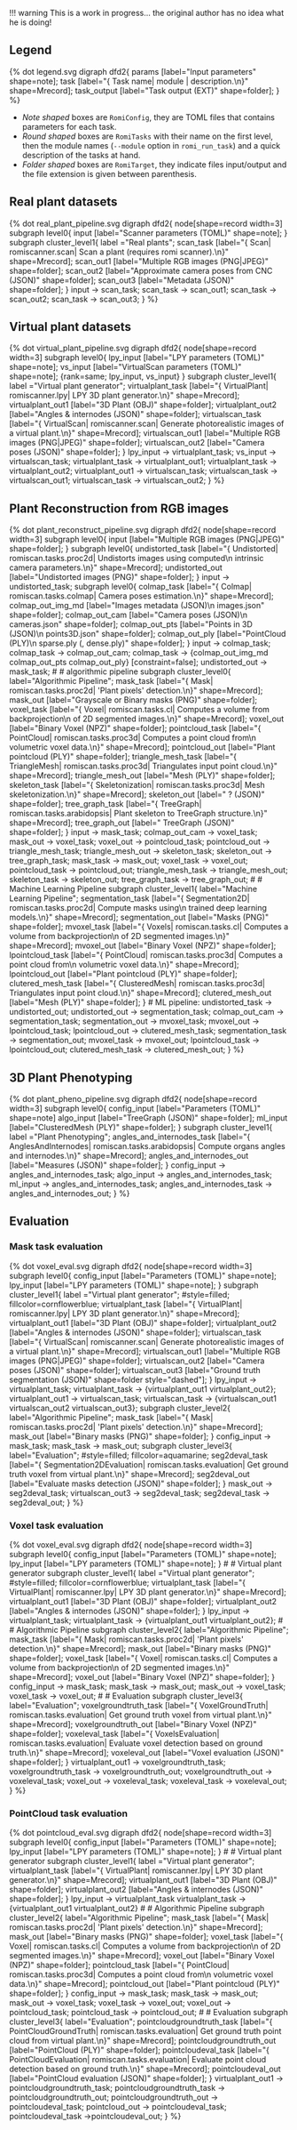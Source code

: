 
!!! warning 
    This is a work in progress... the original author has no idea what he is doing!

## Legend

{% dot legend.svg
digraph dfd2{
    params [label="Input parameters" shape=note];
    task [label="{<f0> Task name|<f1> module |<f2> description.\n}" shape=Mrecord];
    task_output [label="Task output (EXT)" shape=folder];
}
%}
- _Note shaped_ boxes are `RomiConfig`, they are TOML files that contains parameters for each task.
- _Round shaped_ boxes are `RomiTasks` with their name on the first level, then the module names (`--module` option in `romi_run_task`) and a quick description of the tasks at hand.
- _Folder shaped_ boxes are `RomiTarget`, they indicate files input/output and the file extension is given between parenthesis.


## Real plant datasets

{% dot real_plant_pipeline.svg
digraph dfd2{
    node[shape=record width=3]
    subgraph level0{
        input [label="Scanner parameters (TOML)" shape=note];
    }
    subgraph cluster_level1{
        label ="Real plants";
        scan_task [label="{<f0> Scan|<f1> romiscanner.scan|<f2> Scan a plant (requires romi scanner).\n}" shape=Mrecord];
        scan_out1 [label="Multiple RGB images (PNG|JPEG)" shape=folder];
        scan_out2 [label="Approximate camera poses from CNC (JSON)" shape=folder];
        scan_out3 [label="Metadata (JSON)" shape=folder];
    }
    input -> scan_task;
    scan_task -> scan_out1;
    scan_task -> scan_out2;
    scan_task -> scan_out3;
}
%}


## Virtual plant datasets

{% dot virtual_plant_pipeline.svg
digraph dfd2{
    node[shape=record width=3]
    subgraph level0{
        lpy_input [label="LPY parameters (TOML)" shape=note];
        vs_input [label="VirtualScan parameters (TOML)" shape=note];
        {rank=same; lpy_input, vs_input}
    }
    subgraph cluster_level1{
        label ="Virtual plant generator";
        virtualplant_task [label="{<f0> VirtualPlant|<f1> romiscanner.lpy|<f2> LPY 3D plant generator.\n}" shape=Mrecord];
        virtualplant_out1 [label="3D Plant (OBJ)" shape=folder];
        virtualplant_out2 [label="Angles & internodes (JSON)" shape=folder];
        virtualscan_task [label="{<f0> VirtualScan|<f1> romiscanner.scan|<f2> Generate photorealistic images of a virtual plant.\n}" shape=Mrecord];
        virtualscan_out1 [label="Multiple RGB images (PNG|JPEG)" shape=folder];
        virtualscan_out2 [label="Camera poses (JSON)" shape=folder];
    }
    lpy_input -> virtualplant_task;
    vs_input -> virtualscan_task;
    virtualplant_task -> virtualplant_out1;
    virtualplant_task -> virtualplant_out2;
    virtualplant_out1 -> virtualscan_task;
    virtualscan_task -> virtualscan_out1;
    virtualscan_task -> virtualscan_out2;
}
%}

## Plant Reconstruction from RGB images

{% dot plant_reconstruct_pipeline.svg
digraph dfd2{
    node[shape=record width=3]
    subgraph level0{
        input [label="Multiple RGB images (PNG|JPEG)" shape=folder];
    }
    subgraph level0{
        undistorted_task [label="{<f0> Undistorted|<f1> romiscan.tasks.proc2d|<f2> Undistorts images using computed\n intrinsic camera parameters.\n}" shape=Mrecord];
        undistorted_out [label="Undistorted images (PNG)" shape=folder];
    }
    input -> undistorted_task;
    subgraph level0{
        colmap_task [label="{<f0> Colmap|<f1> romiscan.tasks.colmap|<f2> Camera poses estimation.\n}" shape=Mrecord];
        colmap_out_img_md [label="Images metadata (JSON)\n images.json" shape=folder];
        colmap_out_cam [label="Camera poses (JSON)\n cameras.json" shape=folder];
        colmap_out_pts [label="Points in 3D (JSON)\n points3D.json" shape=folder];
        colmap_out_ply [label="PointCloud (PLY)\n sparse.ply (, dense.ply)" shape=folder];
    }
    input -> colmap_task;
    colmap_task -> colmap_out_cam;
    colmap_task -> {colmap_out_img_md colmap_out_pts colmap_out_ply} [constraint=false];
    undistorted_out -> mask_task;
    #
    # algorithmic pipeline
    subgraph cluster_level0{
        label="Algorithmic Pipeline";
        mask_task [label="{<f0> Mask|<f1> romiscan.tasks.proc2d|<f2> 'Plant pixels' detection.\n}" shape=Mrecord];
        mask_out [label="Grayscale or Binary masks (PNG)" shape=folder];
        voxel_task [label="{<f0> Voxel|<f1> romiscan.tasks.cl|<f2> Computes a volume from backprojection\n of 2D segmented images.\n}" shape=Mrecord];
        voxel_out [label="Binary Voxel (NPZ)" shape=folder];
        pointcloud_task [label="{<f0> PointCloud|<f1> romiscan.tasks.proc3d|<f2> Computes a point cloud from\n volumetric voxel data.\n}" shape=Mrecord];
        pointcloud_out [label="Plant pointcloud (PLY)" shape=folder];
        triangle_mesh_task [label="{<f0> TriangleMesh|<f1> romiscan.tasks.proc3d|<f2> Triangulates input point cloud.\n}" shape=Mrecord];
        triangle_mesh_out [label="Mesh (PLY)" shape=folder];
        skeleton_task [label="{<f0> Skeletonization|<f1> romiscan.tasks.proc3d|<f2> Mesh skeletonization.\n}" shape=Mrecord];
        skeleton_out [label=" ? (JSON)" shape=folder];
        tree_graph_task [label="{<f0> TreeGraph|<f1> romiscan.tasks.arabidopsis|<f2> Plant skeleton to TreeGraph structure.\n}" shape=Mrecord];
        tree_graph_out [label=" TreeGraph (JSON)" shape=folder];
    }
    input -> mask_task;
    colmap_out_cam -> voxel_task;
    mask_out -> voxel_task;
    voxel_out -> pointcloud_task;
    pointcloud_out -> triangle_mesh_task;
    triangle_mesh_out -> skeleton_task;
    skeleton_out -> tree_graph_task;
    mask_task -> mask_out;
    voxel_task -> voxel_out;
    pointcloud_task -> pointcloud_out;
    triangle_mesh_task -> triangle_mesh_out;
    skeleton_task -> skeleton_out;
    tree_graph_task -> tree_graph_out;
    #
    # Machine Learning Pipeline
    subgraph cluster_level1{
        label="Machine Learning Pipeline";
        segmentation_task [label="{<f0> Segmentation2D|<f1> romiscan.tasks.proc2d|<f2> Compute masks using\n trained deep learning models.\n}" shape=Mrecord];
        segmentation_out [label="Masks (PNG)" shape=folder];
        mvoxel_task [label="{<f0> Voxels|<f1> romiscan.tasks.cl|<f2> Computes a volume from backprojection\n of 2D segmented images.\n}" shape=Mrecord];
        mvoxel_out [label="Binary Voxel (NPZ)" shape=folder];
        lpointcloud_task [label="{<f0> PointCloud|<f1> romiscan.tasks.proc3d|<f2> Computes a point cloud from\n volumetric voxel data.\n}" shape=Mrecord];
        lpointcloud_out [label="Plant pointcloud (PLY)" shape=folder];
        clutered_mesh_task [label="{<f0> ClusteredMesh|<f1> romiscan.tasks.proc3d|<f2> Triangulates input point cloud.\n}" shape=Mrecord];
        clutered_mesh_out [label="Mesh (PLY)" shape=folder];
    }
    # ML pipeline:
    undistorted_task -> undistorted_out;
    undistorted_out -> segmentation_task;
    colmap_out_cam -> segmentation_task;
    segmentation_out -> mvoxel_task;
    mvoxel_out -> lpointcloud_task;
    lpointcloud_out -> clutered_mesh_task;
    segmentation_task -> segmentation_out;
    mvoxel_task -> mvoxel_out;
    lpointcloud_task -> lpointcloud_out;
    clutered_mesh_task -> clutered_mesh_out;
}
%}

## 3D Plant Phenotyping

{% dot plant_pheno_pipeline.svg
digraph dfd2{
    node[shape=record width=3]
    subgraph level0{
        config_input [label="Parameters (TOML)" shape=note]
        algo_input [label="TreeGraph (JSON)" shape=folder];
        ml_input [label="ClusteredMesh (PLY)" shape=folder];
    }
    subgraph cluster_level1{
        label ="Plant Phenotyping";
        angles_and_internodes_task [label="{<f0> AnglesAndInternodes|<f1> romiscan.tasks.arabidopsis|<f2> Compute organs angles and internodes.\n}" shape=Mrecord];
        angles_and_internodes_out [label="Measures (JSON)" shape=folder];
    }
config_input -> angles_and_internodes_task;
algo_input -> angles_and_internodes_task;
ml_input -> angles_and_internodes_task;
angles_and_internodes_task -> angles_and_internodes_out;
}
%}


## Evaluation

### Mask task evaluation

{% dot voxel_eval.svg
digraph dfd2{
    node[shape=record width=3]
    subgraph level0{
        config_input [label="Parameters (TOML)" shape=note];
        lpy_input [label="LPY parameters (TOML)" shape=note];
    }
    subgraph cluster_level1{
        label ="Virtual plant generator";
        #style=filled; fillcolor=cornflowerblue;
        virtualplant_task [label="{<f0> VirtualPlant|<f1> romiscanner.lpy|<f2> LPY 3D plant generator.\n}" shape=Mrecord];
        virtualplant_out1 [label="3D Plant (OBJ)" shape=folder];
        virtualplant_out2 [label="Angles & internodes (JSON)" shape=folder];
        virtualscan_task [label="{<f0> VirtualScan|<f1> romiscanner.scan|<f2> Generate photorealistic images of a virtual plant.\n}" shape=Mrecord];
        virtualscan_out1 [label="Multiple RGB images (PNG|JPEG)" shape=folder];
        virtualscan_out2 [label="Camera poses (JSON)" shape=folder];
        virtualscan_out3 [label="Ground truth segmentation (JSON)" shape=folder style="dashed"];
    }
    lpy_input -> virtualplant_task;
    virtualplant_task -> {virtualplant_out1 virtualplant_out2};
    virtualplant_out1 -> virtualscan_task;
    virtualscan_task -> {virtualscan_out1 virtualscan_out2 virtualscan_out3};
    subgraph cluster_level2{
        label="Algorithmic Pipeline";
        mask_task [label="{<f0> Mask|<f1> romiscan.tasks.proc2d|<f2> 'Plant pixels' detection.\n}" shape=Mrecord];
        mask_out [label="Binary masks (PNG)" shape=folder];
    }
    config_input -> mask_task;
    mask_task -> mask_out;
    subgraph cluster_level3{
        label="Evaluation";
        #style=filled; fillcolor=aquamarine;
        seg2deval_task [label="{<f0> Segmentation2DEvaluation|<f1> romiscan.tasks.evaluation|<f2> Get ground truth voxel from virtual plant.\n}" shape=Mrecord];
        seg2deval_out [label="Evaluate masks detection (JSON)" shape=folder];
    }
    mask_out -> seg2deval_task;
    virtualscan_out3 -> seg2deval_task;
    seg2deval_task -> seg2deval_out;
}
%}

### Voxel task evaluation

{% dot voxel_eval.svg
digraph dfd2{
    node[shape=record width=3]
    subgraph level0{
        config_input [label="Parameters (TOML)" shape=note];
        lpy_input [label="LPY parameters (TOML)" shape=note];
    }
    #
    # Virtual plant generator
    subgraph cluster_level1{
        label ="Virtual plant generator";
        #style=filled; fillcolor=cornflowerblue;
        virtualplant_task [label="{<f0> VirtualPlant|<f1> romiscanner.lpy|<f2> LPY 3D plant generator.\n}" shape=Mrecord];
        virtualplant_out1 [label="3D Plant (OBJ)" shape=folder];
        virtualplant_out2 [label="Angles & internodes (JSON)" shape=folder];
    }
    lpy_input -> virtualplant_task;
    virtualplant_task -> {virtualplant_out1 virtualplant_out2};
    #
    # Algorithmic Pipeline
    subgraph cluster_level2{
        label="Algorithmic Pipeline";
        mask_task [label="{<f0> Mask|<f1> romiscan.tasks.proc2d|<f2> 'Plant pixels' detection.\n}" shape=Mrecord];
        mask_out [label="Binary masks (PNG)" shape=folder];
        voxel_task [label="{<f0> Voxel|<f1> romiscan.tasks.cl|<f2> Computes a volume from backprojection\n of 2D segmented images.\n}" shape=Mrecord];
        voxel_out [label="Binary Voxel (NPZ)" shape=folder];
    }
    config_input -> mask_task;
    mask_task -> mask_out;
    mask_out -> voxel_task;
    voxel_task -> voxel_out;
    #
    # Evaluation
    subgraph cluster_level3{
        label="Evaluation";
        voxelgroundtruth_task [label="{<f0> VoxelGroundTruth|<f1> romiscan.tasks.evaluation|<f2> Get ground truth voxel from virtual plant.\n}" shape=Mrecord];
        voxelgroundtruth_out [label="Binary Voxel (NPZ)" shape=folder];
        voxeleval_task [label="{<f0> VoxelsEvaluation|<f1> romiscan.tasks.evaluation|<f2> Evaluate voxel detection based on ground truth.\n}" shape=Mrecord];
        voxeleval_out [label="Voxel evaluation (JSON)" shape=folder];
    }
    virtualplant_out1 -> voxelgroundtruth_task;
    voxelgroundtruth_task -> voxelgroundtruth_out;
    voxelgroundtruth_out -> voxeleval_task;
    voxel_out -> voxeleval_task;
    voxeleval_task -> voxeleval_out;
}
%}

### PointCloud task evaluation

{% dot pointcloud_eval.svg
digraph dfd2{
    node[shape=record width=3]
    subgraph level0{
        config_input [label="Parameters (TOML)" shape=note];
        lpy_input [label="LPY parameters (TOML)" shape=note];
    }
    #
    # Virtual plant generator
    subgraph cluster_level1{
        label ="Virtual plant generator";
        virtualplant_task [label="{<f0> VirtualPlant|<f1> romiscanner.lpy|<f2> LPY 3D plant generator.\n}" shape=Mrecord];
        virtualplant_out1 [label="3D Plant (OBJ)" shape=folder];
        virtualplant_out2 [label="Angles & internodes (JSON)" shape=folder];
    }
    lpy_input -> virtualplant_task
    virtualplant_task -> {virtualplant_out1 virtualplant_out2}
    #
    # Algorithmic Pipeline
    subgraph cluster_level2{
        label="Algorithmic Pipeline";
        mask_task [label="{<f0> Mask|<f1> romiscan.tasks.proc2d|<f2> 'Plant pixels' detection.\n}" shape=Mrecord];
        mask_out [label="Binary masks (PNG)" shape=folder];
        voxel_task [label="{<f0> Voxel|<f1> romiscan.tasks.cl|<f2> Computes a volume from backprojection\n of 2D segmented images.\n}" shape=Mrecord];
        voxel_out [label="Binary Voxel (NPZ)" shape=folder];
        pointcloud_task [label="{<f0> PointCloud|<f1> romiscan.tasks.proc3d|<f2> Computes a point cloud from\n volumetric voxel data.\n}" shape=Mrecord];
        pointcloud_out [label="Plant pointcloud (PLY)" shape=folder];
    }
    config_input -> mask_task;
    mask_task -> mask_out;
    mask_out -> voxel_task;
    voxel_task -> voxel_out;
    voxel_out -> pointcloud_task;
    pointcloud_task -> pointcloud_out;
    #
    # Evaluation
    subgraph cluster_level3{
        label="Evaluation";
        pointcloudgroundtruth_task [label="{<f0> PointCloudGroundTruth|<f1> romiscan.tasks.evaluation|<f2> Get ground truth point cloud from virtual plant.\n}" shape=Mrecord];
        pointcloudgroundtruth_out [label="PointCloud (PLY)" shape=folder];
        pointcloudeval_task [label="{<f0> PointCloudEvaluation|<f1> romiscan.tasks.evaluation|<f2> Evaluate point cloud detection based on ground truth.\n}" shape=Mrecord];
        pointcloudeval_out [label="PointCloud evaluation (JSON)" shape=folder];
    }
    virtualplant_out1 -> pointcloudgroundtruth_task;
    pointcloudgroundtruth_task -> pointcloudgroundtruth_out;
    pointcloudgroundtruth_out -> pointcloudeval_task;
    pointcloud_out -> pointcloudeval_task;
    pointcloudeval_task ->pointcloudeval_out;
}
%}
